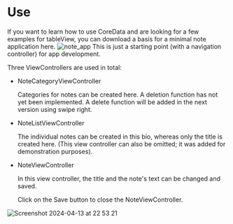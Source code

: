 # Use

If you want to learn how to use CoreData and are looking for a few examples for tableView, you can download a basis for a minimal note application here.
![note_app](https://github.com/SevenAndrew/Notify-iOS17/assets/82178604/d8854683-3e32-447f-a644-cfdbe29b80cb)
This is just a starting point (with a navigation controller) for app development.

Three ViewControllers are used in total:

* NoteCategoryViewController

  Categories for notes can be created here. A deletion function has not yet been implemented. A delete function will be added in the next version using swipe right.

* NoteListViewController

  The individual notes can be created in this bio, whereas only the title is created here.
  (This view controller can also be omitted; it was added for demonstration purposes).

* NoteViewController

  In this view controller, the title and the note's text can be changed and saved.

  Click on the Save button to close the NoteViewController.
  
![Screenshot 2024-04-13 at 22 53 21](https://github.com/SevenAndrew/Notify-iOS17/assets/82178604/c007dd5c-d7e7-4271-ab84-2955a88c058f)
